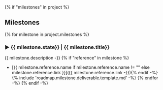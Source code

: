 {% if "milestones" in project %}
## Milestones
{% for milestone in project.milestones %}
### **▶ {{ milestone.state}} | {{ milestone.title}}**
{{ milestone.description -}}
{% if "reference" in milestone %}
- [{{ milestone.reference.name if milestone.reference.name != "" else milestone.reference.link }}]({{ milestone.reference.link -}}){% endif -%}
{% include 'roadmap.milestone.deliverable.template.md' -%}
{% endfor -%}
{% endif -%}